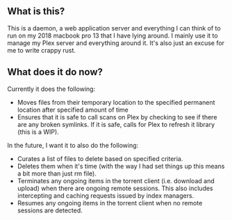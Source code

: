 ## What is this?
This is a daemon, a web application server and everything I can think of to run on my 2018 macbook pro 13 that I have lying around. I mainly use it to manage my Plex server and everything around it.
It's also just an excuse for me to write crappy rust.

## What does it do now?
Currently it does the following:
- Moves files from their temporary location to the specified permanent location after specified amount of time
- Ensures that it is safe to call scans on Plex by checking to see if there are any broken symlinks. If it is safe, calls for Plex to refresh it library (this is a WIP).

In the future, I want it to also do the following:
- Curates a list of files to delete based on specified criteria.
- Deletes them when it's time (with the way I had set things up this means a bit more than just rm file).
- Terminates any ongoing items in the torrent client (i.e. download and upload) when there are ongoing remote sessions. This also includes intercepting and caching requests issued by index managers.
- Resumes any ongoing items in the torrent client when no remote sessions are detected.
